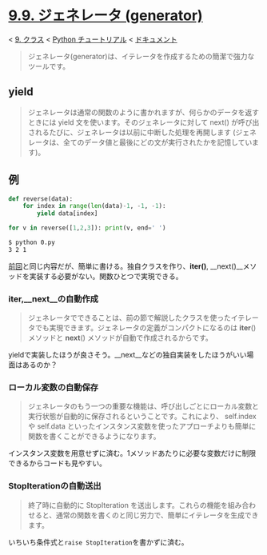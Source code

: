 # [9.9. ジェネレータ (generator)](https://docs.python.jp/3/tutorial/classes.html#generators)

< [9. クラス](https://docs.python.jp/3/tutorial/classes.html#classes) < [Python チュートリアル](https://docs.python.jp/3/tutorial/index.html) < [ドキュメント](https://docs.python.jp/3/index.html)

> ジェネレータ(generator)は、イテレータを作成するための簡潔で強力なツールです。

## yield

> ジェネレータは通常の関数のように書かれますが、何らかのデータを返すときには yield 文を使います。そのジェネレータに対して next() が呼び出されるたびに、ジェネレータは以前に中断した処理を再開します (ジェネレータは、全てのデータ値と最後にどの文が実行されたかを記憶しています)。

## 例

```python
def reverse(data):
    for index in range(len(data)-1, -1, -1):
        yield data[index]

for v in reverse([1,2,3]): print(v, end=' ')
```
```sh
$ python 0.py 
3 2 1
```

[前回](https://github.com/pylangstudy/201706/tree/master/22/00#%E7%8B%AC%E8%87%AA%E5%AE%9F%E8%A3%85)と同じ内容だが、簡単に書ける。独自クラスを作り、__iter()__, __next()__メソッドを実装する必要がない。関数ひとつで実現できる。

### __iter__,__next__の自動作成

> ジェネレータでできることは、前の節で解説したクラスを使ったイテレータでも実現できます。ジェネレータの定義がコンパクトになるのは __iter__() メソッドと __next__() メソッドが自動で作成されるからです。

yieldで実装したほうが良さそう。__next__などの独自実装をしたほうがいい場面はあるのか？

### ローカル変数の自動保存

> ジェネレータのもう一つの重要な機能は、呼び出しごとにローカル変数と実行状態が自動的に保存されるということです。これにより、 self.index や self.data といったインスタンス変数を使ったアプローチよりも簡単に関数を書くことができるようになります。

インスタンス変数を用意せずに済む。1メソッドあたりに必要な変数だけに制限できるからコードも見やすい。

### StopIterationの自動送出

> 終了時に自動的に StopIteration を送出します。これらの機能を組み合わせると、通常の関数を書くのと同じ労力で、簡単にイテレータを生成できます。

いちいち条件式と`raise StopIteration`を書かずに済む。

